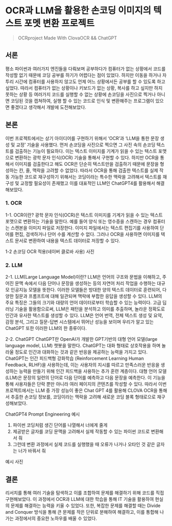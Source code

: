 # OCR과 LLM을 활용한 손코딩 이미지의 텍스트 포멧 변환 프로젝트

>OCRproject Made With ClovaOCR && ChatGPT

## 서론
 평소 파이썬과 여러가지 엔진들을 다뤄보며 공부하다가 컴퓨터가 없는 상황에서 코드를 작성할 없기 때문에 코딩 공부를 하기가 어렵다는 점이 있었다. 하지만 이동을 하거나 자투리 시간에 컴퓨터를 사용하지 않고도 언제 어느 상황에서든 공부를 할 수 있도록 하고 싶었다. 따라서 컴퓨터가 없는 상황이나 키보드가 없는 상황, 복사를 하고 싶지만 하지 못하는 상황 등 여러가지 코드를 실행할 수 없는 상황에 손코딩을 사진으로 찍거나 아니면 코딩된 것을 캡쳐하여, 실행 할 수 있는 코드로 인식 및 변환해주는 프로그램이 있으면 좋겠다고 생각해서 개발에 도전해보았다.

## 본론
 이번 프로젝트에서는 상기 아이디어를 구현하기 위해서 ‘OCR’과 ‘LLM을 통한 문장 생성 및 교정’ 기술을 사용했다. 먼저 손코딩을 사진으로 찍으면 그 사진 속의 손코딩 텍스트를 검출하는 기능이 필요하다. 이는 텍스트 이미지를 기계가 읽을 수 있는 텍스트 포맷으로 변환하는 광학 문자 인식(OCR) 기술을 통해서 구현할 수 있다. 하지만 OCR을 통해서 이미지를 검출한다고 해도 OCR은 단순히 텍스트만을 검출하기 때문에 문장을 형성하는 칸, 줄, 맥락을 고려할 수 없었다. 따라서 OCR을 통해 검출한 텍스트를 실제 작동 가능한 코드로 재구성하기 위해서는 코딩이라는 특수한 맥락을 고려해서 텍스트를 재구성 및 교정할 필요성이 존재했고 이를 대표적인 LLM인 ChatGPT4를 활용해서 해결해보았다.

### 1. OCR

1-1. OCR이란?
 광학 문자 인식(OCR)은 텍스트 이미지를 기계가 읽을 수 있는 텍스트 포맷으로 변환하는 기술을 말한다. 예를 들어 양식 또는 영수증을 스캔하는 경우 컴퓨터는 스캔본을 이미지 파일로 저장한다. 이미지 파일에서는 텍스트 편집기를 사용하여 단어를 편집, 검색하거나 단어 수를 계산할 수 없다. 그러나 OCR을 사용하면 이미지를 텍스트 문서로 변환하여 내용을 텍스트 데이터로 저장할 수 있다.

1-2 손코딩 OCR 적용(네이버 클로바 사용)
사진
### 2. LLM
2-1. LLM(Large Language Model)이란?
 LLM은 언어의 구조와 문법을 이해하고, 주어진 문맥 속에서 다음 단어나 문장을 생성하는 등의 자연어 처리 작업을 수행하는 대규모 인공지능 모델을 뜻한다. 이러한 모델들은 방대한 양의 텍스트 데이터로 훈련되어, 다양한 질문과 프롬프트에 대해 일관되며 맥락에 부합한 응답을 생성할 수 있다. LLM의 주요 특징은 그들의 크기와 대량의 언어 데이터로부터 학습할 수 있는 능력이다. 고급 딥러닝 기술을 활용함으로써, LLM은 패턴을 분석하고 의미를 추출하며, 놀라운 정확도로 인간과 유사한 텍스트를 생성할 수 있다. LLM은 언어 번역, 전체 텍스트 생성 및 요약, 감정 분석, 그리고 질문-답변 시스템에서 뛰어난 성능을 보이며 우리가 알고 있는 ChatGPT 또한 이러한 LLM의 한 종류이다.


2-2. ChatGPT
 ChatGPT란 OpenAI가 개발한 GPT기반의  대형 언어 모델(large language model, LLM) 챗봇을 말한다. ChatGPT는 대화 형태로 상호작용을 하며 놀라울 정도로 인간과 대화하는 것과 같은 반응을 제공하는 능력을 가지고 있다. ChatGPT는 인간 피드백형 강화학습 (Reinforcement Learning Human Feedback, RLHF)을 사용하는데, 이는 사용자의 지시를 따르고 만족스러운 반응을 생성하는 능력을 만들기 위해 인간 피드백을 사용하는 추가 훈련 계층이다. 대형 언어 모델(LLM)은 문장의 일련의 단어로 다음 단어를 예측하고 다음 문장을 예측한다. 이 기능을 통해 사용자들은 단락 뿐만 아니라 여러 페이지의 콘텐츠를 작성할 수 있다. 따라서 이번 프로젝트에서는 LLM 중 가장 성능이 좋은 Chat GPT 4를 활용해 CLOVA OCR을 통해서 추출한 손코딩 정보를, 코딩이라는 맥락을 고려해 새로운 코딩 블록 형태로으로  재구성해보았다.

ChatGPT4 Prompt Engineering 예시

1. 파이썬 코딩처럼 생긴 단어를 나열해서 너에게 줄게
2. 제공받은 글자를 코딩 문맥을 고려해서 실제 작동할 수 있는 파이썬 코드로 변환해서 줘
3. 그런데 변환 과정에서 실제 코드를 실행했을 때 오류가 나거나 오타인 것 같은 글자는 너가 바꿔서 줘



예시 사진


## 결론 
 리서치를 통해 여러 기술을 탐색하고 이를 조합하여 문제를 해결하기 위해 코드를 직접 구현해보았다. 이 과정에서 OCR과 LLM에 대한 학습을 통해 IT 기술을 활용하여 현실의 문제를 해결하는 능력을 키울 수 있었다. 또한, 복잡한 문제를 해결할 때는 Divide and Conquer 방식을 통해 큰 문제를 작은 단위로 분해하여 해결하고, 이를 통합해 나가는 과정에서의 중요한 노하우를 배울 수 있었다.
 
